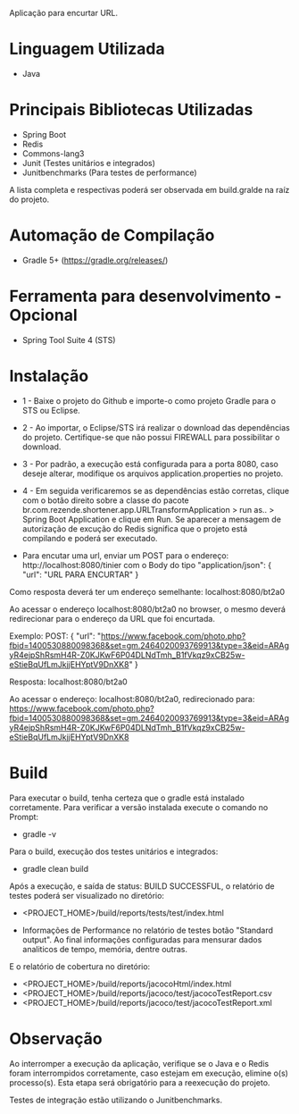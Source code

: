 Aplicação para encurtar URL.

# Linguagem Utilizada
- Java

# Principais Bibliotecas Utilizadas
- Spring Boot
- Redis
- Commons-lang3
- Junit (Testes unitários e integrados)
- Junitbenchmarks (Para testes de performance)

A lista completa e respectivas poderá ser observada em build.gralde na raíz do projeto.

# Automação de Compilação 
- Gradle 5+ (https://gradle.org/releases/)

# Ferramenta para desenvolvimento - Opcional
- Spring Tool Suite 4 (STS)

# Instalação
- 1 - Baixe o projeto do Github e importe-o como projeto Gradle para o STS ou Eclipse.
- 2 - Ao importar, o Eclipse/STS irá realizar o download das dependências do projeto. Certifique-se que não possui FIREWALL para possibilitar o download.
- 3 - Por padrão, a execução está configurada para a porta 8080, caso deseje alterar, modifique os arquivos application.properties no projeto.
- 4 - Em seguida verificaremos se as dependências estão corretas, clique com o botão direito sobre a classe do pacote br.com.rezende.shortener.app.URLTransformApplication > run as.. > Spring Boot Application e clique em Run.
Se aparecer a mensagem de autorização de excução do Redis significa que o projeto está compilando e poderá ser executado.

- Para encutar uma url, enviar um POST para o endereço: http://localhost:8080/tinier com o Body do tipo "application/json":
{
	"url": "URL PARA ENCURTAR"
}

Como resposta deverá ter um endereço semelhante: localhost:8080/bt2a0

Ao acessar o endereço localhost:8080/bt2a0 no browser, o mesmo deverá redirecionar para o endereço da URL que foi encurtada.

Exemplo:
POST:
{
 "url": "https://www.facebook.com/photo.php?fbid=1400530880098368&set=gm.2464020093769913&type=3&eid=ARAgyR4ejpShRsmH4R-Z0KJKwF6P04DLNdTmh_B1fVkqz9xCB25w-eStieBqUfLmJkjjEHYptV9DnXK8"
}

Resposta:
localhost:8080/bt2a0

Ao acessar o endereço: localhost:8080/bt2a0, redirecionado para: https://www.facebook.com/photo.php?fbid=1400530880098368&set=gm.2464020093769913&type=3&eid=ARAgyR4ejpShRsmH4R-Z0KJKwF6P04DLNdTmh_B1fVkqz9xCB25w-eStieBqUfLmJkjjEHYptV9DnXK8

# Build
Para executar o build, tenha certeza que o gradle está instalado corretamente. Para verificar a versão instalada execute o comando no Prompt: 
- gradle -v

Para o build, execução dos testes unitários e integrados:
- gradle clean build

Após a execução, e saída de status: BUILD SUCCESSFUL, o relatório de testes poderá ser visualizado no diretório:
- <PROJECT_HOME>/build/reports/tests/test/index.html

- Informações de Performance no relatório de testes botão "Standard output". Ao final informações configuradas para mensurar dados analiticos de tempo, memória, dentre outras. 

E o relatório de cobertura no diretório:
- <PROJECT_HOME>/build/reports/jacocoHtml/index.html
- <PROJECT_HOME>/build/reports/jacoco/test/jacocoTestReport.csv
- <PROJECT_HOME>/build/reports/jacoco/test/jacocoTestReport.xml

# Observação
Ao interromper a execução da aplicação, verifique se o Java e o Redis foram interrompidos corretamente, caso estejam em execução, elimine o(s) processo(s).
Esta etapa será obrigatório para a reexecução do projeto.

Testes de integração estão utilizando o Junitbenchmarks.
